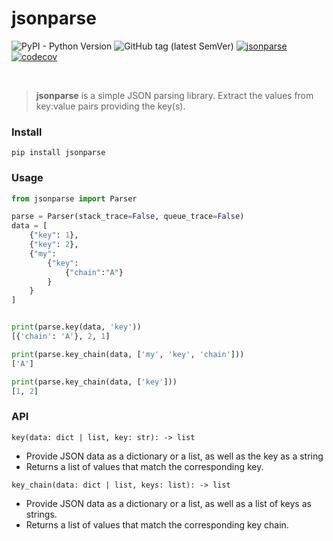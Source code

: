 # jsonparse
![PyPI - Python Version](https://img.shields.io/pypi/pyversions/jsonparse)
![GitHub tag (latest SemVer)](https://img.shields.io/github/v/tag/ctomkow/jsonparse?label=version&sort=semver)
[![jsonparse](https://github.com/ctomkow/jsonparse/actions/workflows/jsonparse.yml/badge.svg)](https://github.com/ctomkow/jsonparse/actions/workflows/jsonparse.yml)
[![codecov](https://codecov.io/gh/ctomkow/jsonparse/branch/master/graph/badge.svg?token=affX7FZaFk)](https://codecov.io/gh/ctomkow/jsonparse)

</br>

> **jsonparse** is a simple JSON parsing library. Extract the values from key:value pairs providing the key(s).

### Install
```
pip install jsonparse
```

### Usage
```python
from jsonparse import Parser

parse = Parser(stack_trace=False, queue_trace=False)
data = [
    {"key": 1},
    {"key": 2},
    {"my": 
        {"key": 
            {"chain":"A"}
        }
    }
]


print(parse.key(data, 'key'))
[{'chain': 'A'}, 2, 1]

print(parse.key_chain(data, ['my', 'key', 'chain']))
['A']

print(parse.key_chain(data, ['key']))
[1, 2]
```
### API
`key(data: dict | list, key: str): -> list`

- Provide JSON data as a dictionary or a list, as well as the key as a string
- Returns a list of values that match the corresponding key.

`key_chain(data: dict | list, keys: list): -> list`

- Provide JSON data as a dictionary or a list, as well as a list of keys as strings.
- Returns a list of values that match the corresponding key chain.

